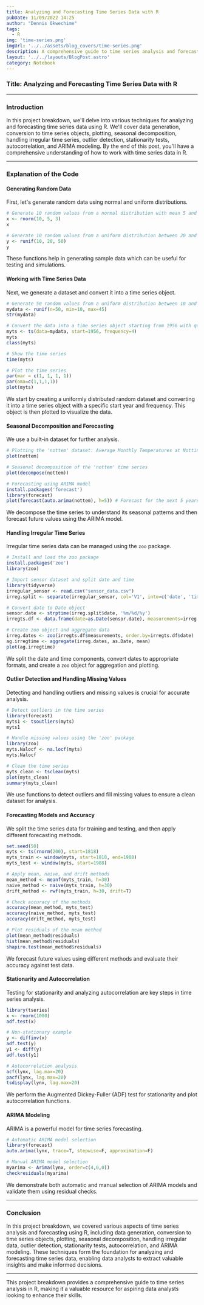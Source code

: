 ```yaml
---
title: Analyzing and Forecasting Time Series Data with R
pubDate: 11/09/2022 14:25
author: "Dennis Okwechime"
tags:
  - R
img: 'time-series.png'
imgUrl: '../../assets/blog_covers/time-series.png'
description: A comprehensive guide to time series analysis and forecasting in R, covering data generation, transformation, plotting, decomposition, handling irregular data, outlier detection, and ARIMA modeling.
layout: '../../layouts/BlogPost.astro'
category: Notebook
---
```

### Title: Analyzing and Forecasting Time Series Data with R

---

### Introduction

In this project breakdown, we'll delve into various techniques for analyzing and forecasting time series data using R. We'll cover data generation, conversion to time series objects, plotting, seasonal decomposition, handling irregular time series, outlier detection, stationarity tests, autocorrelation, and ARIMA modeling. By the end of this post, you'll have a comprehensive understanding of how to work with time series data in R.

---

### Explanation of the Code

#### Generating Random Data

First, let's generate random data using normal and uniform distributions.

```r
# Generate 10 random values from a normal distribution with mean 5 and standard deviation 3
x <- rnorm(10, 5, 3)
x

# Generate 10 random values from a uniform distribution between 20 and 50
y <- runif(10, 20, 50)
y
```

These functions help in generating sample data which can be useful for testing and simulations.

#### Working with Time Series Data

Next, we generate a dataset and convert it into a time series object.

```r
# Generate 50 random values from a uniform distribution between 10 and 45
mydata <- runif(n=50, min=10, max=45)
str(mydata)

# Convert the data into a time series object starting from 1956 with quarterly frequency
myts <- ts(data=mydata, start=1956, frequency=4)
myts
class(myts)

# Show the time series
time(myts)

# Plot the time series
par(mar = c(1, 1, 1, 1))
par(oma=c(1,1,1,1))
plot(myts)
```

We start by creating a uniformly distributed random dataset and converting it into a time series object with a specific start year and frequency. This object is then plotted to visualize the data.

#### Seasonal Decomposition and Forecasting

We use a built-in dataset for further analysis.

```r
# Plotting the 'nottem' dataset: Average Monthly Temperatures at Nottingham, 1920-1939
plot(nottem)

# Seasonal decomposition of the 'nottem' time series
plot(decompose(nottem))

# Forecasting using ARIMA model
install.packages('forecast')
library(forecast)
plot(forecast(auto.arima(nottem), h=5)) # Forecast for the next 5 years
```

We decompose the time series to understand its seasonal patterns and then forecast future values using the ARIMA model.

#### Handling Irregular Time Series

Irregular time series data can be managed using the `zoo` package.

```r
# Install and load the zoo package
install.packages('zoo')
library(zoo)

# Import sensor dataset and split date and time
library(tidyverse)
irregular_sensor <- read.csv("sensor_data.csv")
irreg.split <- separate(irregular_sensor, col='V1', into=c('date', 'time'), sep=8, remove=T)

# Convert date to Date object
sensor.date <- strptime(irreg.split$date, '%m/%d/%y')
irregts.df <- data.frame(date=as.Date(sensor.date), measurements=irreg.split$V2)

# Create zoo object and aggregate data
irreg.dates <- zoo(irregts.df$measurements, order.by=irregts.df$date)
ag.irregtime <- aggregate(irreg.dates, as.Date, mean)
plot(ag.irregtime)
```

We split the date and time components, convert dates to appropriate formats, and create a `zoo` object for aggregation and plotting.

#### Outlier Detection and Handling Missing Values

Detecting and handling outliers and missing values is crucial for accurate analysis.

```r
# Detect outliers in the time series
library(forecast)
myts1 <- tsoutliers(myts)
myts1

# Handle missing values using the 'zoo' package
library(zoo)
myts.Nalocf <- na.locf(myts)
myts.Nalocf

# Clean the time series
myts_clean <- tsclean(myts)
plot(myts_clean)
summary(myts_clean)
```

We use functions to detect outliers and fill missing values to ensure a clean dataset for analysis.

#### Forecasting Models and Accuracy

We split the time series data for training and testing, and then apply different forecasting methods.

```r
set.seed(50)
myts <- ts(rnorm(200), start=1818)
myts_train <- window(myts, start=1818, end=1988)
myts_test <- window(myts, start=1988)

# Apply mean, naive, and drift methods
mean_method <- meanf(myts_train, h=30)
naive_method <- naive(myts_train, h=30)
drift_method <- rwf(myts_train, h=30, drift=T)

# Check accuracy of the methods
accuracy(mean_method, myts_test)
accuracy(naive_method, myts_test)
accuracy(drift_method, myts_test)

# Plot residuals of the mean method
plot(mean_method$residuals)
hist(mean_method$residuals)
shapiro.test(mean_method$residuals)
```

We forecast future values using different methods and evaluate their accuracy against test data.

#### Stationarity and Autocorrelation

Testing for stationarity and analyzing autocorrelation are key steps in time series analysis.

```r
library(tseries)
x <- rnorm(1000)
adf.test(x)

# Non-stationary example
y <- diffinv(x)
adf.test(y)
y1 <- diff(y)
adf.test(y1)

# Autocorrelation analysis
acf(lynx, lag.max=20)
pacf(lynx, lag.max=20)
tsdisplay(lynx, lag.max=20)
```

We perform the Augmented Dickey-Fuller (ADF) test for stationarity and plot autocorrelation functions.

#### ARIMA Modeling

ARIMA is a powerful model for time series forecasting.

```r
# Automatic ARIMA model selection
library(forecast)
auto.arima(lynx, trace=T, stepwise=F, approximation=F)

# Manual ARIMA model selection
myarima <- Arima(lynx, order=c(4,0,0))
checkresiduals(myarima)
```

We demonstrate both automatic and manual selection of ARIMA models and validate them using residual checks.

---

### Conclusion

In this project breakdown, we covered various aspects of time series analysis and forecasting using R, including data generation, conversion to time series objects, plotting, seasonal decomposition, handling irregular data, outlier detection, stationarity tests, autocorrelation, and ARIMA modeling. These techniques form the foundation for analyzing and forecasting time series data, enabling data analysts to extract valuable insights and make informed decisions.

---

This project breakdown provides a comprehensive guide to time series analysis in R, making it a valuable resource for aspiring data analysts looking to enhance their skills.